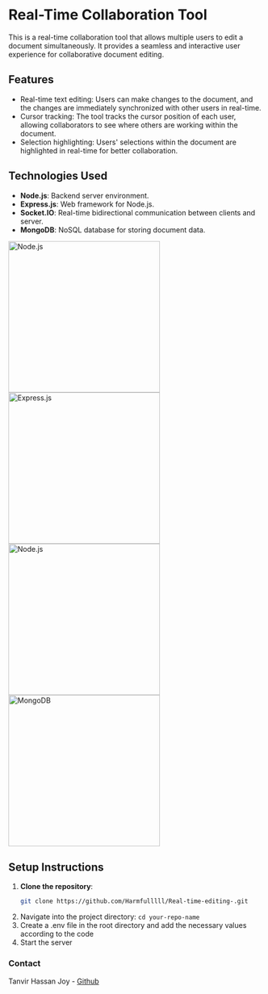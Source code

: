 # Real-Time Collaboration Tool

This is a real-time collaboration tool that allows multiple users to edit a document simultaneously. It provides a seamless and interactive user experience for collaborative document editing.

## Features

- Real-time text editing: Users can make changes to the document, and the changes are immediately synchronized with other users in real-time.
- Cursor tracking: The tool tracks the cursor position of each user, allowing collaborators to see where others are working within the document.
- Selection highlighting: Users' selections within the document are highlighted in real-time for better collaboration.

## Technologies Used

- **Node.js**: Backend server environment.
- **Express.js**: Web framework for Node.js.
- **Socket.IO**: Real-time bidirectional communication between clients and server.
- **MongoDB**: NoSQL database for storing document data.
<img src="https://nodejs.org/static/images/logo.svg" alt="Node.js" width="300"/>
<img src="https://expressjs.com/images/express-facebook-share.png" alt="Express.js" width="300"/>
<img src="https://www.vectorlogo.zone/logos/socketio/socketio-ar21.svg" alt="Node.js" width="300"/>
<img src="https://webassets.mongodb.com/_com_assets/cms/MongoDB_Logo_FullColorBlack_RGB-4td3yuxzjs.png" alt="MongoDB" width="300"/>


## Setup Instructions

1. **Clone the repository**:
   ```bash
   git clone https://github.com/Harmfulllll/Real-time-editing-.git
2. Navigate into the project directory: `cd your-repo-name`
3. Create a .env file in the root directory and add the necessary values according to the code
4. Start the server

### Contact
Tanvir Hassan Joy - [Github](https://github.com/Harmfulllll)
